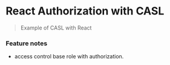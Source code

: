 # React Authorization with CASL

> Example of CASL with React

### Feature notes 
- access control base role with authorization.
